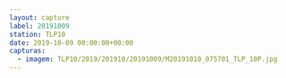 ```yaml
---
layout: capture
label: 20191009
station: TLP10
date: 2019-10-09 00:00:00+00:00
capturas:
  - imagem: TLP10/2019/201910/20191009/M20191010_075701_TLP_10P.jpg
---
```


